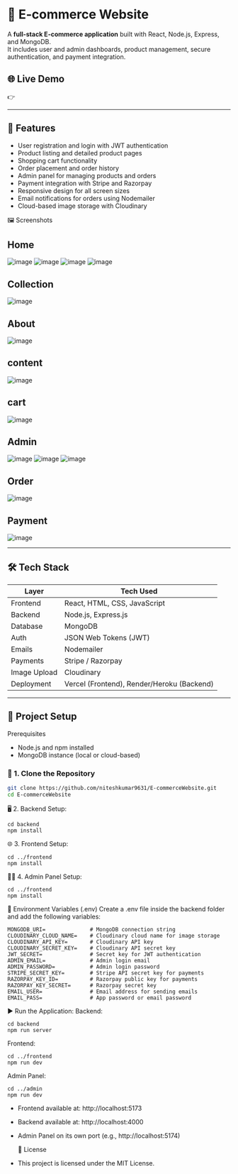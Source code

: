 # 🛒 E-commerce Website

A **full-stack E-commerce application** built with React, Node.js, Express, and MongoDB.  
It includes user and admin dashboards, product management, secure authentication, and payment integration.

## 🌐 Live Demo
👉 

---

## 🚀 Features

- User registration and login with JWT authentication
- Product listing and detailed product pages
- Shopping cart functionality
- Order placement and order history
- Admin panel for managing products and orders
- Payment integration with Stripe and Razorpay
- Responsive design for all screen sizes
- Email notifications for orders using Nodemailer
- Cloud-based image storage with Cloudinary

🖼️ Screenshots
## Home
![image](https://github.com/user-attachments/assets/eaf2067a-688c-4731-8fc3-cbab0a0d9ecb) ![image](https://github.com/user-attachments/assets/160533cb-c66e-4397-8907-be1eabe48cd8)
![image](https://github.com/user-attachments/assets/3a1f4a0c-13f1-40d2-9546-2d86449bb789) ![image](https://github.com/user-attachments/assets/cc0a8132-00ba-49fb-8f70-fcf8aaf9335d)

## Collection
![image](https://github.com/user-attachments/assets/2456241c-7e88-4bd7-9640-639ebe9256ea) 

## About
![image](https://github.com/user-attachments/assets/7d3ed0cc-615b-42b0-91f4-71e4de7dc1dd)

## content
![image](https://github.com/user-attachments/assets/17079a27-8230-4539-bc17-0c1c151ae43a)

## cart
![image](https://github.com/user-attachments/assets/ff6b8690-52d9-4746-a61b-0ff38908e600)

## Admin 
![image](https://github.com/user-attachments/assets/01156466-136a-43f4-ab64-76b6812222ee)
![image](https://github.com/user-attachments/assets/f9dc317c-398d-4a0f-ba01-0d4db186a338)
![image](https://github.com/user-attachments/assets/82a1db85-6f49-4a3e-8359-462736ada06e)

## Order
![image](https://github.com/user-attachments/assets/07b5127d-6b34-4964-ab57-c5dc3c084d1f)

## Payment
![image](https://github.com/user-attachments/assets/2cd9a6a7-f141-4c43-8691-db67973e9219)

---

## 🛠️ Tech Stack

| Layer       | Tech Used                             |
|-------------|----------------------------------------|
| Frontend    | React, HTML, CSS, JavaScript           |
| Backend     | Node.js, Express.js                    |
| Database    | MongoDB                                |
| Auth        | JSON Web Tokens (JWT)                  |
| Emails      | Nodemailer                             |
| Payments    | Stripe / Razorpay                      |
| Image Upload| Cloudinary                             |
| Deployment  | Vercel (Frontend), Render/Heroku (Backend) |

---

## 🔧 Project Setup
Prerequisites
- Node.js and npm installed
- MongoDB instance (local or cloud-based)

### 📁 1. Clone the Repository

```bash
git clone https://github.com/niteshkumar9631/E-commerceWebsite.git
cd E-commerceWebsite
```
🖥️ 2. Backend Setup:
```
cd backend
npm install
```
🌐 3. Frontend Setup:
```
cd ../frontend
npm install
```
🧑‍💼 4. Admin Panel Setup:
```
cd ../frontend
npm install
```
🔐 Environment Variables (.env)
Create a .env file inside the backend folder and add the following variables:
```
MONGODB_URI=              # MongoDB connection string
CLOUDINARY_CLOUD_NAME=    # Cloudinary cloud name for image storage
CLOUDINARY_API_KEY=       # Cloudinary API key
CLOUDINARY_SECRET_KEY=    # Cloudinary API secret key
JWT_SECRET=               # Secret key for JWT authentication
ADMIN_EMAIL=              # Admin login email
ADMIN_PASSWORD=           # Admin login password
STRIPE_SECRET_KEY=        # Stripe API secret key for payments
RAZORPAY_KEY_ID=          # Razorpay public key for payments
RAZORPAY_KEY_SECRET=      # Razorpay secret key
EMAIL_USER=               # Email address for sending emails
EMAIL_PASS=               # App password or email password
```
▶️ Run the Application:
Backend:
```
cd backend
npm run server
```
Frontend:
```
cd ../frontend
npm run dev
```
Admin Panel:
```
cd ../admin
npm run dev
```
- Frontend available at: http://localhost:5173

- Backend available at: http://localhost:4000

- Admin Panel on its own port (e.g., http://localhost:5174)

  📝 License
- This project is licensed under the MIT License.
